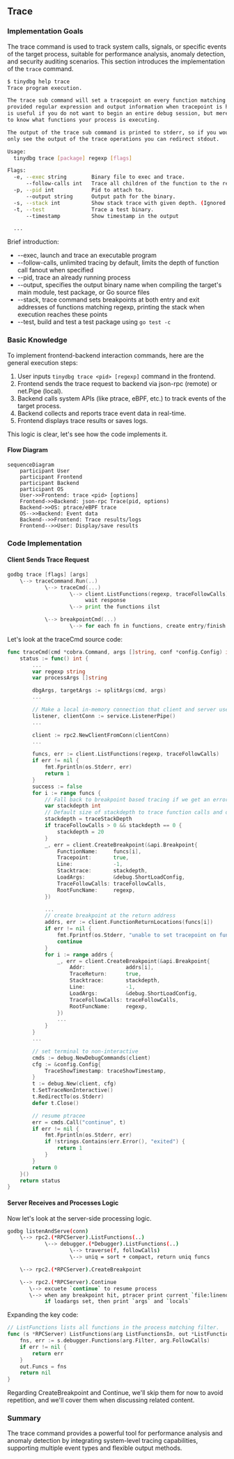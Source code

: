 ## Trace

### Implementation Goals

The trace command is used to track system calls, signals, or specific events of the target process, suitable for performance analysis, anomaly detection, and security auditing scenarios. This section introduces the implementation of the `trace` command.

```bash
$ tinydbg help trace
Trace program execution.

The trace sub command will set a tracepoint on every function matching the
provided regular expression and output information when tracepoint is hit.  This
is useful if you do not want to begin an entire debug session, but merely want
to know what functions your process is executing.

The output of the trace sub command is printed to stderr, so if you would like to
only see the output of the trace operations you can redirect stdout.

Usage:
  tinydbg trace [package] regexp [flags]

Flags:
  -e, --exec string        Binary file to exec and trace.
      --follow-calls int   Trace all children of the function to the required depth
  -p, --pid int            Pid to attach to.
      --output string      Output path for the binary.
  -s, --stack int          Show stack trace with given depth. (Ignored with --ebpf)
  -t, --test               Trace a test binary.
      --timestamp          Show timestamp in the output

  ...
```

Brief introduction:
- --exec, launch and trace an executable program
- --follow-calls, unlimited tracing by default, limits the depth of function call fanout when specified
- --pid, trace an already running process
- --output, specifies the output binary name when compiling the target's main module, test package, or Go source files
- --stack, trace command sets breakpoints at both entry and exit addresses of functions matching regexp, printing the stack when execution reaches these points
- --test, build and test a test package using `go test -c`

### Basic Knowledge

To implement frontend-backend interaction commands, here are the general execution steps:

1. User inputs `tinydbg trace <pid> [regexp]` command in the frontend.
2. Frontend sends the trace request to backend via json-rpc (remote) or net.Pipe (local).
3. Backend calls system APIs (like ptrace, eBPF, etc.) to track events of the target process.
4. Backend collects and reports trace event data in real-time.
5. Frontend displays trace results or saves logs.

This logic is clear, let's see how the code implements it.

#### Flow Diagram

```mermaid
sequenceDiagram
    participant User
    participant Frontend
    participant Backend
    participant OS
    User->>Frontend: trace <pid> [options]
    Frontend->>Backend: json-rpc Trace(pid, options)
    Backend->>OS: ptrace/eBPF trace
    OS-->>Backend: Event data
    Backend-->>Frontend: Trace results/logs
    Frontend-->>User: Display/save results
```

### Code Implementation

#### Client Sends Trace Request

```go
godbg trace [flags] [args]
    \--> traceCommand.Run(..)
            \--> traceCmd(...)
                    \--> client.ListFunctions(regexp, traceFollowCalls)
                         wait response
                    \--> print the functions ilst

            \--> breakpointCmd(...)
                    \--> for each fn in functions, create entry/finish breakpoint with loadargs set
```

Let's look at the traceCmd source code:

```go
func traceCmd(cmd *cobra.Command, args []string, conf *config.Config) int {
	status := func() int {
        ...
		var regexp string
		var processArgs []string

		dbgArgs, targetArgs := splitArgs(cmd, args)
        ...

		// Make a local in-memory connection that client and server use to communicate
		listener, clientConn := service.ListenerPipe()
        ...

		client := rpc2.NewClientFromConn(clientConn)
        ...

		funcs, err := client.ListFunctions(regexp, traceFollowCalls)
		if err != nil {
			fmt.Fprintln(os.Stderr, err)
			return 1
		}
		success := false
		for i := range funcs {
			// Fall back to breakpoint based tracing if we get an error.
			var stackdepth int
			// Default size of stackdepth to trace function calls and descendants=20
			stackdepth = traceStackDepth
			if traceFollowCalls > 0 && stackdepth == 0 {
				stackdepth = 20
			}
			_, err = client.CreateBreakpoint(&api.Breakpoint{
				FunctionName:     funcs[i],
				Tracepoint:       true,
				Line:             -1,
				Stacktrace:       stackdepth,
				LoadArgs:         &debug.ShortLoadConfig,
				TraceFollowCalls: traceFollowCalls,
				RootFuncName:     regexp,
			})

            ...
            // create breakpoint at the return address
			addrs, err := client.FunctionReturnLocations(funcs[i])
			if err != nil {
				fmt.Fprintf(os.Stderr, "unable to set tracepoint on function %s: %#v\n", funcs[i], err)
				continue
			}
			for i := range addrs {
				_, err = client.CreateBreakpoint(&api.Breakpoint{
					Addr:             addrs[i],
					TraceReturn:      true,
					Stacktrace:       stackdepth,
					Line:             -1,
					LoadArgs:         &debug.ShortLoadConfig,
					TraceFollowCalls: traceFollowCalls,
					RootFuncName:     regexp,
				})
                ...
			}
		}
        ...

        // set terminal to non-interactive
		cmds := debug.NewDebugCommands(client)
		cfg := &config.Config{
			TraceShowTimestamp: traceShowTimestamp,
		}
		t := debug.New(client, cfg)
		t.SetTraceNonInteractive()
		t.RedirectTo(os.Stderr)
		defer t.Close()

        // resume ptracee
		err = cmds.Call("continue", t)
		if err != nil {
			fmt.Fprintln(os.Stderr, err)
			if !strings.Contains(err.Error(), "exited") {
				return 1
			}
		}
		return 0
	}()
	return status
}
```

#### Server Receives and Processes Logic

Now let's look at the server-side processing logic.

```bash
godbg listenAndServe(conn)
    \--> rpc2.(*RPCServer).ListFunctions(..)
            \--> debugger.(*Debugger).ListFunctions(..)
                    \--> traverse(f, followCalls)
                    \--> uniq = sort + compact, return uniq funcs

    \--> rpc2.(*RPCServer).CreateBreakpoint

    \--> rpc2.(*RPCServer).Continue
       \--> excuete `continue` to resume process
       \--> when any breakpoint hit, ptracer print current `file:lineno:pc` 
            if loadargs set, then print `args` and `locals`
```

Expanding the key code:

```go
// ListFunctions lists all functions in the process matching filter.
func (s *RPCServer) ListFunctions(arg ListFunctionsIn, out *ListFunctionsOut) error {
	fns, err := s.debugger.Functions(arg.Filter, arg.FollowCalls)
	if err != nil {
		return err
	}
	out.Funcs = fns
	return nil
}
```

Regarding CreateBreakpoint and Continue, we'll skip them for now to avoid repetition, and we'll cover them when discussing related content.

### Summary

The trace command provides a powerful tool for performance analysis and anomaly detection by integrating system-level tracing capabilities, supporting multiple event types and flexible output methods. 